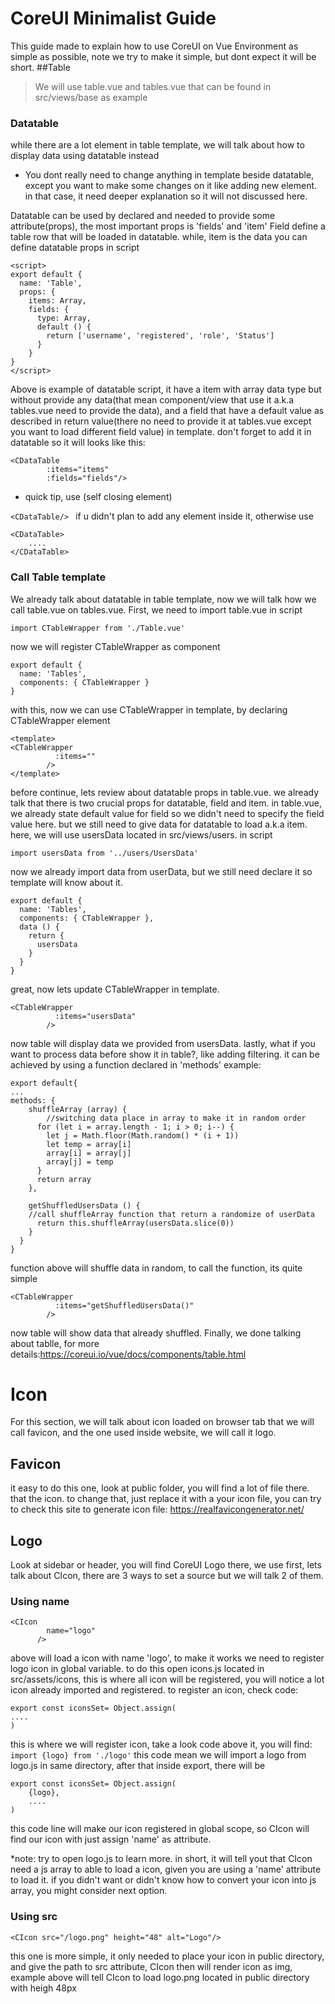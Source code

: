 # CoreUI Minimalist Guide
This guide made to explain how to use CoreUI on Vue Environment as simple as possible, note we try to make it simple, but dont expect it will be short.
##Table
>We will use table.vue and tables.vue that can be found in src/views/base as example

### Datatable
while there are a lot element in table template, we will talk about how to display data using datatable instead
* You dont really need to change anything in template beside datatable, except you want to make some changes on it like adding new element. in that case, it need deeper explanation so it will not discussed here.

Datatable can be used by declared <CDataTable> and needed to provide some attribute(props), the most important props is 'fields' and 'item'
Field define a table row that will be loaded in datatable.
while, item is the data
you can define datatable props in script
```
<script>
export default {
  name: 'Table',
  props: {
    items: Array,
    fields: {
      type: Array,
      default () {
        return ['username', 'registered', 'role', 'Status']
      }
    }
}
</script>
```
Above is example of datatable script, it have a item with array data type but without provide any data(that mean component/view that use it a.k.a tables.vue need to provide the data), and a field that have a default value as described in return value(there no need to provide it at tables.vue except you want to load different field value)
in template. don't forget to add it in datatable so it will looks like this:
```
<CDataTable
        :items="items"
        :fields="fields"/>
```
* quick tip, use (self closing element)

`<CDataTable/> `
if u didn't plan to add any element inside it, otherwise use 
```
<CDataTable>
	....
</CDataTable>
```

### Call Table template
We already talk about datatable in table template, now we will talk how we call table.vue on tables.vue.
First, we need to import table.vue
in script

```
import CTableWrapper from './Table.vue'
```

now we will register CTableWrapper as component
```
export default {
  name: 'Tables',
  components: { CTableWrapper }
}
```
with this, now we can use CTableWrapper in template, by declaring CTableWrapper element
```
<template>
<CTableWrapper
          :items=""
        />
</template>
```
before continue, lets review about datatable props in table.vue. we already talk that there is two crucial props for datatable, field and item.
in table.vue, we already state default value for field so we didn't need to specify the field value here. but we still need to give data for datatable to load a.k.a item.
here, we will use usersData located in src/views/users.
in script
```
import usersData from '../users/UsersData'
```
now we already import data from userData, but we still need declare it so template will know about it.
```
export default {
  name: 'Tables',
  components: { CTableWrapper },
  data () {
    return {
      usersData
    }
  }
}
```
great, now lets update CTableWrapper in template.
```
<CTableWrapper
          :items="usersData"
        />
```
now table will display data we provided from usersData.
lastly, what if you want to process data before show it in table?, like adding filtering. it can be achieved by using a function declared in 'methods'
example:
```
export default{
...
methods: {
    shuffleArray (array) {
		//switching data place in array to make it in random order
      for (let i = array.length - 1; i > 0; i--) {
        let j = Math.floor(Math.random() * (i + 1))
        let temp = array[i]
        array[i] = array[j]
        array[j] = temp
      }
      return array
    },

    getShuffledUsersData () {
	//call shuffleArray function that return a randomize of userData
      return this.shuffleArray(usersData.slice(0))
    }
  }
}
```
function above will shuffle data in random, to call the function, its quite simple
```
<CTableWrapper
          :items="getShuffledUsersData()"
        />
```
now table will show data that already shuffled.
Finally, we done talking about tablle,
for more details:https://coreui.io/vue/docs/components/table.html


# Icon

For this section, we will talk about icon loaded on browser tab that we will call favicon, and the one used inside website, we will call it logo.

## Favicon

it easy to do this one, look at public folder, you will find a lot of file there. that the icon. to change that, just replace it with a your icon file, you can try to check this site to generate icon file:
https://realfavicongenerator.net/

## Logo

Look at sidebar or header, you will find CoreUI Logo there, we use <CIcon>
first, lets talk about CIcon, there are 3 ways to set a source but we will talk 2 of them.

### Using name
```
<CIcon
        name="logo"
      />
```
above will load a icon with name 'logo', to make it works we need to register logo icon in global variable. to do this open icons.js located in src/assets/icons, this is where all icon will be registered, you will notice a lot icon already imported and registered. to register an icon, check code:
```
export const iconsSet= Object.assign(
....
)
```
this is where we will register icon, take a look code above it, you will find:
`import {logo} from './logo'`
this code mean we will import a logo from logo.js in same directory,
after that inside export, there will be
```
export const iconsSet= Object.assign(
	{logo},
	....
)
```
this code line will make our icon registered in global scope, so CIcon will find our icon with just assign 'name' as attribute.

*note: try to open logo.js to learn more.
in short, it will tell yout that CIcon need a js array to able to load a icon, given you are using a 'name' attribute to load it.
if you didn't want or didn't know how to convert your icon into js array, you might consider next option.

### Using src

`<CIcon src="/logo.png" height="48" alt="Logo"/>`

this one is more simple, it only needed to place your icon in public directory, and give the path to src attribute, CIcon then will render icon as img,
example above will tell CIcon to load logo.png located in public directory with heigh 48px
